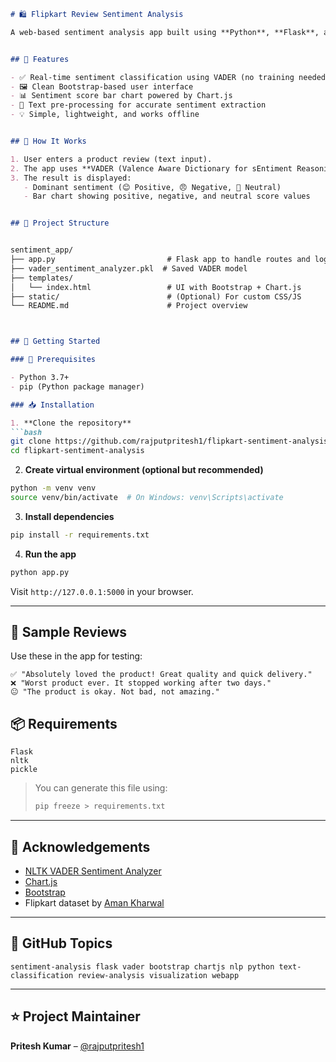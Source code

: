 ```md
# 🛍️ Flipkart Review Sentiment Analysis

A web-based sentiment analysis app built using **Python**, **Flask**, and **NLTK's VADER** model. This tool allows users to input product reviews (like those on Flipkart) and instantly get feedback on the sentiment—**Positive**, **Negative**, or **Neutral**—along with a **visual representation** of the sentiment scores.


## 📌 Features

- ✅ Real-time sentiment classification using VADER (no training needed)
- 🖼️ Clean Bootstrap-based user interface
- 📊 Sentiment score bar chart powered by Chart.js
- 📝 Text pre-processing for accurate sentiment extraction
- 💡 Simple, lightweight, and works offline


## 🧠 How It Works

1. User enters a product review (text input).
2. The app uses **VADER (Valence Aware Dictionary for sEntiment Reasoning)** from NLTK to analyze the sentiment.
3. The result is displayed:
   - Dominant sentiment (😊 Positive, 😠 Negative, 🙂 Neutral)
   - Bar chart showing positive, negative, and neutral score values


## 📂 Project Structure


sentiment_app/
├── app.py                         # Flask app to handle routes and logic
├── vader_sentiment_analyzer.pkl  # Saved VADER model
├── templates/
│   └── index.html                 # UI with Bootstrap + Chart.js
├── static/                        # (Optional) For custom CSS/JS
└── README.md                      # Project overview



## 🚀 Getting Started

### 🔧 Prerequisites

- Python 3.7+
- pip (Python package manager)

### 📥 Installation

1. **Clone the repository**
```bash
git clone https://github.com/rajputpritesh1/flipkart-sentiment-analysis.git
cd flipkart-sentiment-analysis
```

2. **Create virtual environment (optional but recommended)**
```bash
python -m venv venv
source venv/bin/activate  # On Windows: venv\Scripts\activate
```

3. **Install dependencies**
```bash
pip install -r requirements.txt
```

4. **Run the app**
```bash
python app.py
```

Visit `http://127.0.0.1:5000` in your browser.

---

## 💬 Sample Reviews

Use these in the app for testing:

```text
✅ "Absolutely loved the product! Great quality and quick delivery."
❌ "Worst product ever. It stopped working after two days."
😐 "The product is okay. Not bad, not amazing."
```


## 📦 Requirements

```
Flask
nltk
pickle
```

> You can generate this file using:
> ```bash
> pip freeze > requirements.txt
> ```

---


## 🙌 Acknowledgements

- [NLTK VADER Sentiment Analyzer](https://www.nltk.org/)
- [Chart.js](https://www.chartjs.org/)
- [Bootstrap](https://getbootstrap.com/)
- Flipkart dataset by [Aman Kharwal](https://github.com/amankharwal)

---

## 🔖 GitHub Topics

```
sentiment-analysis flask vader bootstrap chartjs nlp python text-classification review-analysis visualization webapp
```

---

## ⭐ Project Maintainer

**Pritesh Kumar** – [@rajputpritesh1](https://github.com/rajputpritesh1)
```
